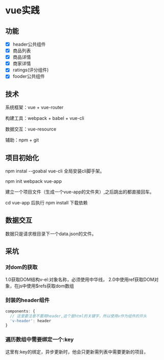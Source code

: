 # vue实践

## 功能

* [x] header公共组件
* [x] 商品列表
* [x] 商品详情
* [x] 商家详情
* [x] ratings(评分组件)
* [x] fooder公共组件

## 技术

系统框架：vue + vue-router

构建工具：webpack + babel + vue-cli

数据交互：vue-resource

辅助：npm + git

## 项目初始化

npm instal --goabal vue-cli 全局安装cli脚手架。

npm init webpack vue-app

建立一个项目文件（生成一个vue-app的文件夹）,之后跳出的都直接回车。

cd vue-app 后执行 npm install 下载依赖

## 数据交互

数据只是请求根目录下一个data.json的文件。

## 采坑

### 对dom的获取

1.0获取DOM结构v-el:对象名称，必须使用中华线， 2.0中使用ref获取DOM对象，在js中使用$refs获取dom数组

### 封装的header组件

``` js
components: {
  // 这里要注意不要用header,这个是html的关键字，所以使用v作为组件的开头
  'v-header': header
}
```

### 遍历数组中需要绑定一个:key

这里有:key的绑定，异步更新时，他会只更新需列表中需要更新的项目，